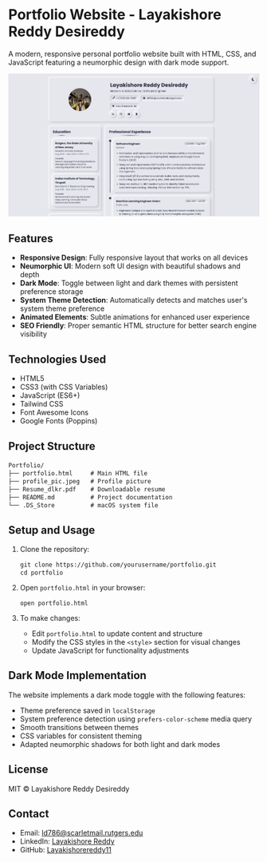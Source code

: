 # Portfolio Website - Layakishore Reddy Desireddy

A modern, responsive personal portfolio website built with HTML, CSS, and JavaScript featuring a neumorphic design with dark mode support.

![Portfolio Screenshot](image.png)

## Features

- **Responsive Design**: Fully responsive layout that works on all devices
- **Neumorphic UI**: Modern soft UI design with beautiful shadows and depth
- **Dark Mode**: Toggle between light and dark themes with persistent preference storage
- **System Theme Detection**: Automatically detects and matches user's system theme preference
- **Animated Elements**: Subtle animations for enhanced user experience
- **SEO Friendly**: Proper semantic HTML structure for better search engine visibility

## Technologies Used

- HTML5
- CSS3 (with CSS Variables)
- JavaScript (ES6+)
- Tailwind CSS
- Font Awesome Icons
- Google Fonts (Poppins)

## Project Structure

```
Portfolio/
├── portfolio.html     # Main HTML file
├── profile_pic.jpeg   # Profile picture
├── Resume_dlkr.pdf    # Downloadable resume
├── README.md          # Project documentation
└── .DS_Store          # macOS system file
```

## Setup and Usage

1. Clone the repository:
   ```
   git clone https://github.com/yourusername/portfolio.git
   cd portfolio
   ```

2. Open `portfolio.html` in your browser:
   ```
   open portfolio.html
   ```

3. To make changes:
   - Edit `portfolio.html` to update content and structure
   - Modify the CSS styles in the `<style>` section for visual changes
   - Update JavaScript for functionality adjustments

## Dark Mode Implementation

The website implements a dark mode toggle with the following features:

- Theme preference saved in `localStorage`
- System preference detection using `prefers-color-scheme` media query
- Smooth transitions between themes
- CSS variables for consistent theming
- Adapted neumorphic shadows for both light and dark modes

## License

MIT © Layakishore Reddy Desireddy

## Contact

- Email: ld786@scarletmail.rutgers.edu
- LinkedIn: [Layakishore Reddy](https://www.linkedin.com/in/layakishore-reddy-0710521b4)
- GitHub: [Layakishorereddy11](https://github.com/Layakishorereddy11) 